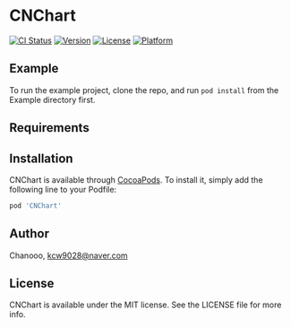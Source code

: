 # CNChart

[![CI Status](https://img.shields.io/travis/Chanooo/CNChart.svg?style=flat)](https://travis-ci.org/Chanooo/CNChart)
[![Version](https://img.shields.io/cocoapods/v/CNChart.svg?style=flat)](https://cocoapods.org/pods/CNChart)
[![License](https://img.shields.io/cocoapods/l/CNChart.svg?style=flat)](https://cocoapods.org/pods/CNChart)
[![Platform](https://img.shields.io/cocoapods/p/CNChart.svg?style=flat)](https://cocoapods.org/pods/CNChart)

## Example

To run the example project, clone the repo, and run `pod install` from the Example directory first.

## Requirements

## Installation

CNChart is available through [CocoaPods](https://cocoapods.org). To install
it, simply add the following line to your Podfile:

```ruby
pod 'CNChart'
```

## Author

Chanooo, kcw9028@naver.com

## License

CNChart is available under the MIT license. See the LICENSE file for more info.
